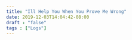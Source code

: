 ```yaml
---
title: "Ill Help You When You Prove Me Wrong"
date: 2019-12-03T14:04:42-08:00
draft : "false"
tags : ["Logs"]
---
```

